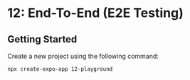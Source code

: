 # 12: End-To-End (E2E Testing)

## Getting Started

Create a new project using the following command:

```bash
npx create-expo-app 12-playground
```